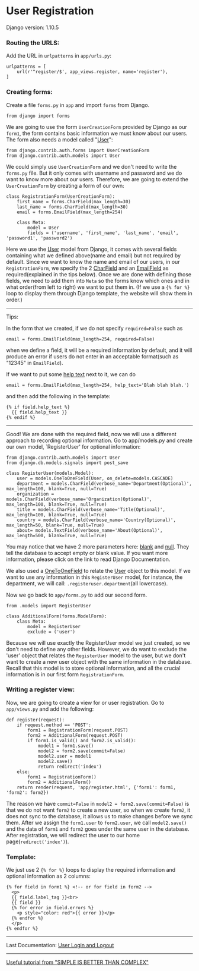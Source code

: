# User Registration
Django version: 1.10.5
### Routing the URLS:
Add the URL in `urlpatterns` in `app/urls.py`:
  
    urlpatterns = [ 
        url(r'^register/$', app_views.register, name='register'),
    ]

### Creating forms:
Create a file `forms.py` in `app` and import `forms` from Django.
  
    from django import forms
  
We are going to use the form `UserCreationForm` provided by Django as our `form1`, the form contains basic information we must know about our users. The form also needs a model called "[User](https://docs.djangoproject.com/en/1.11/ref/contrib/auth/#user-model)":
  
    from django.contrib.auth.forms import UserCreationForm
    from django.contrib.auth.models import User
  
We could simply use `UserCreationForm` and we don't need to write the `forms.py` file. But it only comes with username and password and we do want to know more about our users. Therefore, we are going to extend the `UserCreationForm` by creating a form of our own:
  
    class RegistrationForm(UserCreationForm):
        first_name = forms.CharField(max_length=30)
        last_name = forms.CharField(max_length=30)
        email = forms.EmailField(max_length=254)

        class Meta:
            model = User
            fields = ('username', 'first_name', 'last_name', 'email', 'password1', 'password2')
  
Here we use the [User](https://docs.djangoproject.com/en/1.11/ref/contrib/auth/#user-model) model from Django, it comes with several fields containing what we defined above(name and email) but not required by default. Since we want to know the name and email of our users, in our `RegistrationForm`, we specify the 2 [CharField](https://docs.djangoproject.com/en/1.11/ref/forms/fields/#charfield) and an [EmailField](https://docs.djangoproject.com/en/1.11/ref/forms/fields/#emailfield) as required(explained in the tips below). Once we are done with defining those fields, we need to add them into `Meta` so the forms know which ones and in what order(from left to right) we want to put them in. (If we use a `{% for %}` loop to display them through Django template, the website will show them in order.)
***
Tips: 
  
In the form that we created, if we do not specify `required=False` such as

    email = forms.EmailField(max_length=254, required=False)
    
when we define a field, it will be a required information by default, and it will produce an error if users do not enter in an acceptable format(such as "12345" in `EmailField`).
  
If we want to put some [help text](https://docs.djangoproject.com/en/1.11/ref/forms/fields/#help-text) next to it, we can do
  
    email = forms.EmailField(max_length=254, help_text='Blah blah blah.')
  
and then add the following in the template:
  
    {% if field.help_text %}
      {{ field.help_text }}
    {% endif %}
  
***
Good! We are done with the required field, now we will use a different approach to recording optional information.
Go to app/models.py and create our own model, `RegisterUser' for optional information:
  
    from django.contrib.auth.models import User
    from django.db.models.signals import post_save

    class RegisterUser(models.Model):
        user = models.OneToOneField(User, on_delete=models.CASCADE)
        department = models.CharField(verbose_name='Department(Optional)', max_length=100, blank=True, null=True)
        organization = models.CharField(verbose_name='Organization(Optional)', max_length=100, blank=True, null=True)
        title = models.CharField(verbose_name='Title(Optional)', max_length=100, blank=True, null=True)
        country = models.CharField(verbose_name='Country(Optional)', max_length=50, blank=True, null=True)
        about= models.TextField(verbose_name='About(Optional)', max_length=500, blank=True, null=True)
  
You may notice that we have 2 more parameters here: [blank](https://docs.djangoproject.com/en/1.10/ref/models/fields/#blank) and [null](https://docs.djangoproject.com/en/1.10/ref/models/fields/#null). They tell the database to accept empty or blank value. If you want more information, please click on the link to read Django Documentation.
  
We also used a [OneToOneField](https://docs.djangoproject.com/en/1.10/ref/models/fields/#django.db.models.OneToOneField) to relate the [User](https://docs.djangoproject.com/en/1.11/ref/contrib/auth/#user-model) object to this model. If we want to use any information in this `RegisterUser` model, for instance, the department, we will call: `.registeruser.department`(all lowercase).
  
Now we go back to `app/forms.py` to add our second form.

    from .models import RegisterUser
  
    class AdditionalForm(forms.ModelForm):
        class Meta:
            model = RegisterUser
            exclude = ('user')
  
Because we will use exactly the RegisterUser model we just created, so we don't need to define any other fields. However, we do want to exclude the 'user' object that relates the `RegisterUser` model to the user, but we don't want to create a new user object with the same information in the database. Recall that this model is to store optional information, and all the crucial information is in our first form `RegistrationForm`.


### Writing a register view:
Now, we are going to create a view for or user registration. Go to `app/views.py` and add the following:
  
    def register(request):
        if request.method == 'POST':
            form1 = RegistrationForm(request.POST)
            form2 = AdditionalForm(request.POST)
            if form1.is_valid() and form2.is_valid():
                model1 = form1.save()
                model2 = form2.save(commit=False)
                model2.user = model1
                model2.save()
                return redirect('index')
        else:
            form1 = RegistrationForm()
            form2 = AdditionalForm()
        return render(request, 'app/register.html', {'form1': form1, 'form2': form2})
  
The reason we have `commit=False` in `model2 = form2.save(commit=False)` is that we do not want `form2` to create a new user, so when we create `form2`, it does not sync to the database, it allows us to make changes before we sync them. After we assign the `form1.user` to `form2.user`, we call `model2.save()` and the data of `form1` and `form2` goes under the same user in the database. After registration, we will redirect the user to our home page(`redirect('index')`).

### Template:
We just use 2 `{% for %}` loops to display the required information and optional information as 2 columns:
  
    {% for field in form1 %} <!-- or for field in form2 -->
      <p>
      {{ field.label_tag }}<br>
      {{ field }}
      {% for error in field.errors %}
        <p style="color: red">{{ error }}</p>
      {% endfor %}
      </p>
    {% endfor %}
***
Last Documentation: [User Login and Logout](https://github.com/PurdueCAM2Project/CAM2WebUI/wiki/User-Login-and-Logout)
***
[Useful tutorial from "SIMPLE IS BETTER THAN COMPLEX"](https://simpleisbetterthancomplex.com/tutorial/2017/02/18/how-to-create-user-sign-up-view.html)
